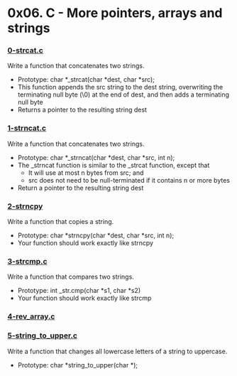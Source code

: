 # 0x06. C - More pointers, arrays and strings

### [0-strcat.c]()

Write a function that concatenates two strings.
* Prototype: char \*\_strcat(char \*dest, char \*src);
* This function appends the src string to the dest string, overwriting the terminating null byte (\0) at the end of dest, and then adds a terminating null byte
* Returns a pointer to the resulting string dest

### [1-strncat.c]()
Write a function that concatenates two strings.
* Prototype: char \*\_strncat(char \*dest, char \*src, int n);
* The \_strncat function is similar to the \_strcat function, except that
    * It will use at most n bytes from src; and
    * src does not need to be null-terminated if it contains n or more bytes
* Return a pointer to the resulting string dest

### [2-strncpy]()
Write a function that copies a string.
* Prototype: char \*strncpy(char \*dest, char \*src, int n);
* Your function should work exactly like strncpy

### [3-strcmp.c]()
Write a function that compares two strings.
* Prototype: int \_str.cmp(char \*s1, char \*s2)
* Your function should work exactly like strcmp

### [4-rev_array.c]()

### [5-string_to_upper.c]()
Write a function that changes all lowercase letters of a string to uppercase.
* Prototype: char \*string_to_upper(char \*);
